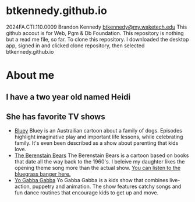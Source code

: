 # btkennedy.github.io
2024FA.CTI.110.0009
Brandon Kennedy btkennedy@my.waketech.edu
This github accout is for Web, Pgm & Db Foundation.
This repository is nothing but a read me file, so far.
To clone this repository. I downloaded the desktop app, signed in and clicked clone repository, then selected btkennedy.github.io

# About me 
## I have a two year old named Heidi
## She has favorite TV shows
 - [Bluey](www.bluey.tv) Bluey is an Austrailian cartoon about a family of dogs.  Episodes highlight imaginative play and important life lessons, while celebrating family.  It's even been described as a show about parenting that kids love.
 - [The Berenstain Bears](berenstainbears.com) The Berenstain Bears is a cartoon based on books that date all the way back to the 1960's.  I beleive my daughter likes the opening theme song more than the actual show.  [You can listen to the bluegrass banger here.](https://www.youtube.com/watch?v=YPcPUAWeXzI)
 - [Yo Gabba Gabba](www.yogabbagabba.com) Yo Gabba Gabba is a kids show that combines live-action, puppetry and animation.  The show features catchy songs and fun dance routines that encourage kids to get up and move.